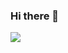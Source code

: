 ### Hi there 👋
 <a href="클릭시 이동할 링크" target="_blank"><img src="https://img.shields.io/badge/문자-색코드?style=flat-square&logo=#E4405F&logoColor=white"/></a>

<!--
**soowonseo/soowonseo** is a ✨ _special_ ✨ repository because its `README.md` (this file) appears on your GitHub profile.

Here are some ideas to get you started:

- 🔭 I’m currently working on ...
- 🌱 I’m currently learning ...
- 👯 I’m looking to collaborate on ...
- 🤔 I’m looking for help with ...
- 💬 Ask me about ...
- 📫 How to reach me: ...
- 😄 Pronouns: ...
- ⚡ Fun fact: ...
-->
